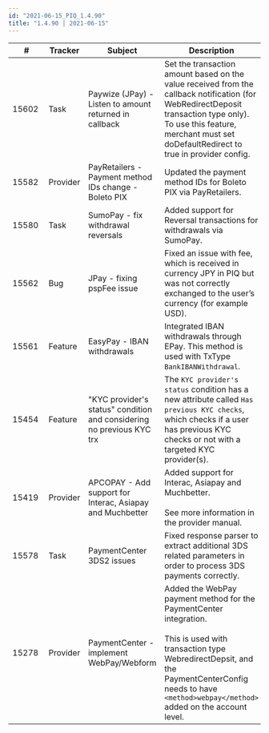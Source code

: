 ```yaml
--- 
id: "2021-06-15_PIQ_1.4.90"
title: "1.4.90 | 2021-06-15"
--- 
```



| #     | Tracker     | Subject   | Description    |
|-------|-------------|-----------|----------------|
| 15602 | Task | Paywize (JPay) - Listen to amount returned in callback | Set the transaction amount based on the value received from the callback notification (for WebRedirectDeposit transaction type only). To use this feature, merchant must set doDefaultRedirect to true in provider config.|
| 15582 | Provider | PayRetailers - Payment method IDs change - Boleto PIX | Updated the payment method IDs for Boleto PIX via PayRetailers. |
| 15580 | Task | SumoPay - fix withdrawal reversals | Added support for Reversal transactions for withdrawals via SumoPay. |
| 15562 | Bug | JPay - fixing pspFee issue | Fixed an issue with fee, which is received in currency JPY in PIQ but was not correctly exchanged to the user’s currency (for example USD). |
| 15561 | Feature | EasyPay - IBAN withdrawals | Integrated IBAN withdrawals through EPay. This method is used with TxType `BankIBANWithdrawal`. |
| 15454 | Feature | "KYC provider's status" condition and considering no previous KYC trx | The `KYC provider's status` condition has a new attribute called `Has previous KYC checks`, which checks if a user has previous KYC checks or not with a targeted KYC provider(s). |
| 15419 | Provider | APCOPAY - Add support for Interac,  Asiapay and Muchbetter | Added support for Interac, Asiapay and Muchbetter.<br/><br/>See more information in the provider manual. |
| 15578 | Task | PaymentCenter 3DS2 issues | Fixed response parser to extract additional 3DS related parameters in order to process 3DS payments correctly. |
| 15278 | Provider | PaymentCenter - implement WebPay/Webform | Added the WebPay payment method for the PaymentCenter integration. <br/><br/>This is used with transaction type WebredirectDepsit, and the PaymentCenterConfig needs to have `<method>webpay</method>` added on the account level. |
